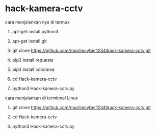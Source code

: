 # hack-kamera-cctv

cara menjalankan nya di termux

1.    apt-get install python3

2.    apt-get install git

3.    git clone https://github.com/muslimcyber1234/kack-kamera-cctv.git

4.    pip3 install requests

5.    pip3 install colorama

6.    cd Hack-kamera-cctv

7.    python3 Hack-kamera-cctv.py


cara menjalankan di terminnal Linux

1.    git clone https://github.com/muslimcyber1234/kack-kamera-cctv.git

2.    cd Hack-kamera-cctv

3.    python3 Hack-kamera-cctv.py
